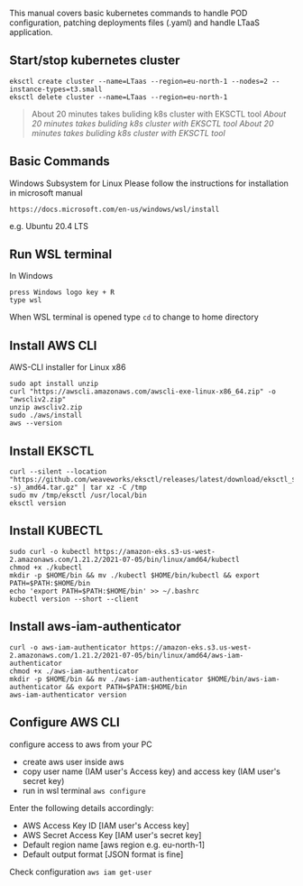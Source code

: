 
This manual covers basic kubernetes commands to handle POD configuration, patching deployments files (.yaml) 
and handle LTaaS application.

## Start/stop kubernetes cluster
```
eksctl create cluster --name=LTaas --region=eu-north-1 --nodes=2 --instance-types=t3.small
eksctl delete cluster --name=LTaas --region=eu-north-1
```
> About 20 minutes takes buliding k8s cluster with EKSCTL tool 
> *About 20 minutes takes buliding k8s cluster with EKSCTL tool* 
*About 20 minutes takes buliding k8s cluster with EKSCTL tool*

## Basic Commands
Windows Subsystem for Linux
Please follow the instructions for installation in microsoft manual
```
https://docs.microsoft.com/en-us/windows/wsl/install
```
e.g. Ubuntu 20.4 LTS

## Run WSL terminal
In Windows
```
press Windows logo key + R
type wsl
```
When WSL terminal is opened type `cd`
to change to home directory


## Install AWS CLI
AWS-CLI installer for Linux x86
```
sudo apt install unzip
curl "https://awscli.amazonaws.com/awscli-exe-linux-x86_64.zip" -o "awscliv2.zip"
unzip awscliv2.zip
sudo ./aws/install
aws --version
```

## Install EKSCTL
```
curl --silent --location "https://github.com/weaveworks/eksctl/releases/latest/download/eksctl_$(uname -s)_amd64.tar.gz" | tar xz -C /tmp
sudo mv /tmp/eksctl /usr/local/bin
eksctl version
```

## Install KUBECTL
```
sudo curl -o kubectl https://amazon-eks.s3-us-west-2.amazonaws.com/1.21.2/2021-07-05/bin/linux/amd64/kubectl
chmod +x ./kubectl
mkdir -p $HOME/bin && mv ./kubectl $HOME/bin/kubectl && export PATH=$PATH:$HOME/bin
echo 'export PATH=$PATH:$HOME/bin' >> ~/.bashrc
kubectl version --short --client
```

## Install aws-iam-authenticator
```
curl -o aws-iam-authenticator https://amazon-eks.s3.us-west-2.amazonaws.com/1.21.2/2021-07-05/bin/linux/amd64/aws-iam-authenticator
chmod +x ./aws-iam-authenticator
mkdir -p $HOME/bin && mv ./aws-iam-authenticator $HOME/bin/aws-iam-authenticator && export PATH=$PATH:$HOME/bin
aws-iam-authenticator version
```

## Configure AWS CLI
configure access to aws from your PC

- create aws user inside aws 
- copy user name (IAM user's Access key) and access key (IAM user's secret key)
- run in wsl terminal `aws configure`

Enter the following details accordingly:
- AWS Access Key ID [IAM user's Access key]
- AWS Secret Access Key [IAM user's secret key]
- Default region name [aws region e.g. eu-north-1]
- Default output format [JSON format is fine]

Check configuration `aws iam get-user`


